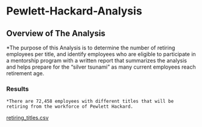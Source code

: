 # Pewlett-Hackard-Analysis
## Overview of The Analysis
  *The purpose of this Analysis is to determine the number of retiring employees per title, and identify employees who are eligible 
   to participate in a mentorship program with a written report that summarizes the analysis and helps prepare for the “silver tsunami” 
   as many current employees reach retirement age.
 ### Results
    *There are 72,458 employees with different titles that will be retiring from the workforce of Pewlett Hackard.
[retiring_titles.csv](https://github.com/taaden/Pewlett-Hackard-Analysis/files/9560771/retiring_titles.csv)
